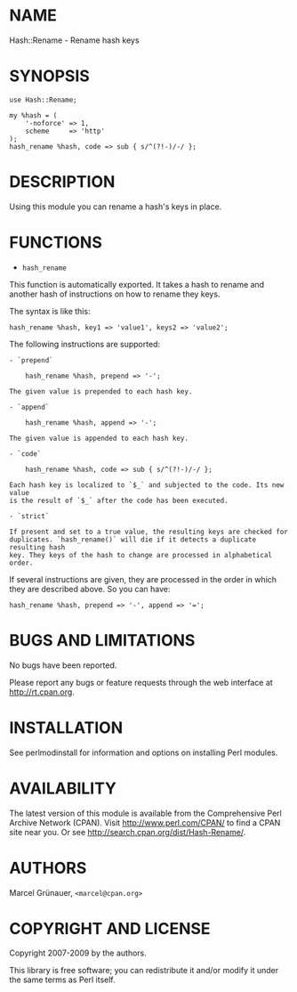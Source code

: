 # NAME

Hash::Rename - Rename hash keys

# SYNOPSIS

    use Hash::Rename;

    my %hash = (
        '-noforce' => 1,
        scheme     => 'http'
    );
    hash_rename %hash, code => sub { s/^(?!-)/-/ };

# DESCRIPTION

Using this module you can rename a hash's keys in place.

# FUNCTIONS

- `hash_rename`

This function is automatically exported. It takes a hash to rename and another
hash of instructions on how to rename they keys.

The syntax is like this:

    hash_rename %hash, key1 => 'value1', keys2 => 'value2';

The following instructions are supported:

    - `prepend`

        hash_rename %hash, prepend => '-';

    The given value is prepended to each hash key.

    - `append`

        hash_rename %hash, append => '-';

    The given value is appended to each hash key.

    - `code`

        hash_rename %hash, code => sub { s/^(?!-)/-/ };

    Each hash key is localized to `$_` and subjected to the code. Its new value
    is the result of `$_` after the code has been executed.

    - `strict`

    If present and set to a true value, the resulting keys are checked for
    duplicates. `hash_rename()` will die if it detects a duplicate resulting hash
    key. They keys of the hash to change are processed in alphabetical order.

If several instructions are given, they are processed in the order in which
they are described above. So you can have:

    hash_rename %hash, prepend => '-', append => '=';

# BUGS AND LIMITATIONS

No bugs have been reported.

Please report any bugs or feature requests through the web interface at
<http://rt.cpan.org>.

# INSTALLATION

See perlmodinstall for information and options on installing Perl modules.

# AVAILABILITY

The latest version of this module is available from the Comprehensive Perl
Archive Network (CPAN). Visit <http://www.perl.com/CPAN/> to find a CPAN
site near you. Or see <http://search.cpan.org/dist/Hash-Rename/>.

# AUTHORS

Marcel Gr&uuml;nauer, `<marcel@cpan.org>`

# COPYRIGHT AND LICENSE

Copyright 2007-2009 by the authors.

This library is free software; you can redistribute it and/or modify
it under the same terms as Perl itself.